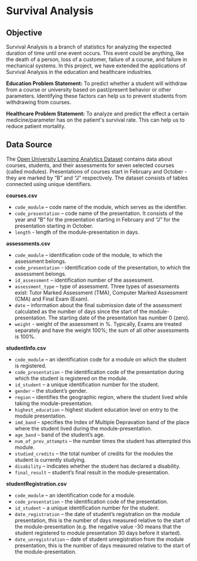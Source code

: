 # Survival Analysis 

## Objective
Survival Analysis is a branch of statistics for analyzing the expected duration of time until one event occurs. This event could be anything, like the death of a person, loss of a customer, failure of a course, and  failure in mechanical systems. 
In this project, we have extended the applications of Survival Analysis in the education and healthcare industries. 

**Education Problem Statement:**  To predict whether a student will withdraw from a course or university based on past/present behavior or other parameters. Identifying these factors can help us to prevent students from withdrawing from courses. 

**Healthcare Problem Statement:** To analyze and predict the effect a certain medicine/parameter has on the patient's survival rate. This can help us to reduce patient mortality. 

## Data Source 

The <a href="https://analyse.kmi.open.ac.uk/open_dataset">Open University Learning Analytics Dataset</a> contains data about courses, students, and their assessments for seven selected courses (called modules). Presentations of courses start in February and October - they are marked by “B” and “J” respectively. The dataset consists of tables connected using unique identifiers.

**courses.csv**
* `code_module` – code name of the module, which serves as the identifier.
* `code_presentation` – code name of the presentation. It consists of the year and “B” for the presentation starting in February and “J” for the presentation starting in October.
* `length` - length of the module-presentation in days.

**assessments.csv**
* `code_module` – identification code of the module, to which the assessment belongs.
* `code_presentation` - identification code of the presentation, to which the assessment belongs.
* `id_assessment` – identification number of the assessment.
* `assessment_type` – type of assessment. Three types of assessments exist: Tutor Marked Assessment (TMA), Computer Marked Assessment (CMA) and Final Exam (Exam).
* `date` – information about the final submission date of the assessment calculated as the number of days since the start of the module-presentation. The starting date of the presentation has number 0 (zero).
* `weight` - weight of the assessment in %. Typically, Exams are treated separately and have the weight 100%; the sum of all other assessments is 100%.

**studentInfo.csv**
* `code_module` – an identification code for a module on which the student is registered.
* `code_presentation` - the identification code of the presentation during which the student is registered on the module.
* `id_student` – a unique identification number for the student.
* `gender` – the student’s gender.
* `region` – identifies the geographic region, where the student lived while taking the module-presentation.
* `highest_education` – highest student education level on entry to the module presentation.
* `imd_band` – specifies the Index of Multiple Depravation band of the place where the student lived during the module-presentation.
* `age_band` – band of the student’s age.
* `num_of_prev_attempts` – the number times the student has attempted this module.
* `studied_credits` – the total number of credits for the modules the student is currently studying.
* `disability` – indicates whether the student has declared a disability.
* `final_result` – student’s final result in the module-presentation.

**studentRegistration.csv**
* `code_module` – an identification code for a module.
* `code_presentation` - the identification code of the presentation.
* `id_student` – a unique identification number for the student.
* `date_registration` – the date of student’s registration on the module presentation, this is the number of days measured relative to the start of the module-presentation (e.g. the negative value -30 means that the student registered to module presentation 30 days before it started).
* `date_unregistration` – date of student unregistration from the module presentation, this is the number of days measured relative to the start of the module-presentation. 


